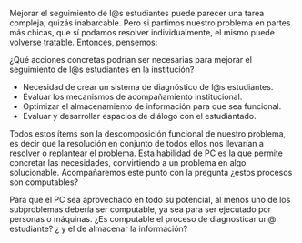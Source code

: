 Mejorar el seguimiento de l@s estudiantes puede parecer una tarea compleja, quizás inabarcable. Pero si partimos nuestro problema en partes más chicas, que sí podamos resolver individualmente, el mismo puede volverse tratable. Entonces, pensemos: 

¿Qué acciones concretas podrían ser necesarias para mejorar el seguimiento de l@s estudiantes en la institución?  

* Necesidad de crear un sistema de diagnóstico de l@s estudiantes.
* Evaluar los mecanismos de acompañamiento institucional.
* Optimizar el almacenamiento de información para que sea funcional.
* Evaluar y desarrollar espacios de diálogo con el estudiantado.

Todos estos ítems son la descomposición funcional de nuestro problema, es decir que la resolución en conjunto de todos ellos nos llevarían a resolver o replantear el problema. Esta habilidad de PC es la que permite concretar las necesidades, convirtiendo a un problema en algo solucionable. Acompañaremos este punto con la pregunta ¿estos procesos son computables?  

Para que el PC sea aprovechado en todo su potencial, al menos uno de los subproblemas debería ser computable, ya sea para ser ejecutado por personas o máquinas.  ¿Es computable el proceso de diagnosticar un@ estudiante? ¿ y el de almacenar la información?

